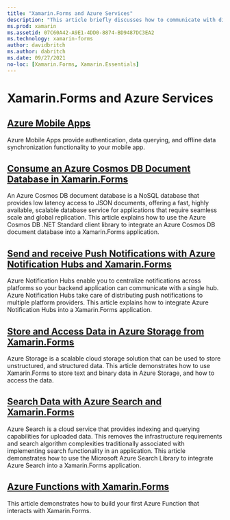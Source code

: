 ```yaml
---
title: "Xamarin.Forms and Azure Services"
description: "This article briefly discusses how to communicate with different Azure services from Xamarin.Forms applications."
ms.prod: xamarin
ms.assetid: 07C60A42-A9E1-4DD0-8874-BD9487DC3EA2
ms.technology: xamarin-forms
author: davidbritch
ms.author: dabritch
ms.date: 09/27/2021
no-loc: [Xamarin.Forms, Xamarin.Essentials]
---
```


# Xamarin.Forms and Azure Services

## [Azure Mobile Apps](/azure/developer/mobile-apps/azure-mobile-apps/overview)

Azure Mobile Apps provide authentication, data querying, and offline data synchronization functionality to your mobile app.

## [Consume an Azure Cosmos DB Document Database in Xamarin.Forms](azure-cosmosdb.md)

An Azure Cosmos DB document database is a NoSQL database that provides low latency access to JSON documents, offering a fast, highly available, scalable database service for applications that require seamless scale and global replication. This article explains how to use the Azure Cosmos DB .NET Standard client library to integrate an Azure Cosmos DB document database into a Xamarin.Forms application.

## [Send and receive Push Notifications with Azure Notification Hubs and Xamarin.Forms](/azure/developer/mobile-apps/notification-hubs-backend-service-xamarin-forms)

Azure Notification Hubs enable you to centralize notifications across platforms so your backend application can communicate with a single hub. Azure Notification Hubs take care of distributing push notifications to multiple platform providers. This article explains how to integrate Azure Notification Hubs into a Xamarin.Forms application.

## [Store and Access Data in Azure Storage from Xamarin.Forms](azure-storage.md)

Azure Storage is a scalable cloud storage solution that can be used to store unstructured, and structured data. This article demonstrates how to use Xamarin.Forms to store text and binary data in Azure Storage, and how to access the data.

## [Search Data with Azure Search and Xamarin.Forms](azure-search.md)

Azure Search is a cloud service that provides indexing and querying capabilities for uploaded data. This removes the infrastructure requirements and search algorithm complexities traditionally associated with implementing search functionality in an application. This article demonstrates how to use the Microsoft Azure Search Library to integrate Azure Search into a Xamarin.Forms application.

## [Azure Functions with Xamarin.Forms](azure-functions.md)

This article demonstrates how to build your first Azure Function that interacts with Xamarin.Forms.
